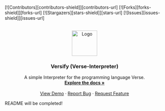 <a name="readme-top"></a>

<!-- PROJECT SHIELDS -->
[![Contributors][contributors-shield]][contributors-url]
[![Forks][forks-shield]][forks-url]
[![Stargazers][stars-shield]][stars-url]
[![Issues][issues-shield]][issues-url]



<!-- PROJECT LOGO -->
<br />

<div align="center">
  <a href="https://github.com/michifueby/Verse-Interpreter">
    <img src="images/logo.png" alt="Logo" width="80" height="80">
  </a>
<h3 align="center">Versify (Verse-Interpreter)</h3>


  <p align="center">
    A simple Interpreter for the programming language Verse.
    <br />
    <a href="https://github.com/michifueby/Verse-Interpreter"><strong>Explore the docs »</strong></a>
    <br />
    <br />
    <a href="https://github.com/michifueby/Verse-Interpreter">View Demo</a>
    ·
    <a href="https://github.com/michifueby/Verse-Interpreter/issues">Report Bug</a>
    ·
    <a href="https://github.com/michifueby/Verse-Interpreter/issues">Request Feature</a>
  </p>

</div>

<!-- 

<!-- TABLE OF CONTENTS -->

<p>README will be completed!</p>
